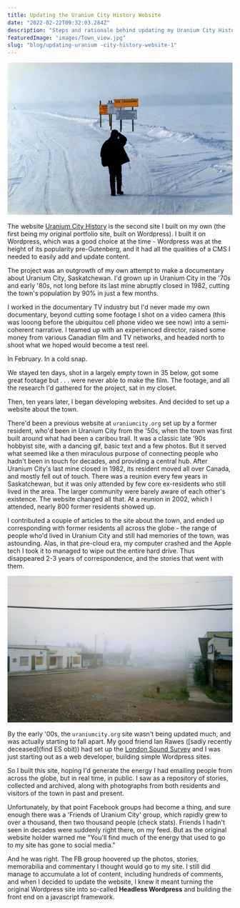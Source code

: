 ```yaml
---
title: Updating the Uranium City History Website
date: "2022-02-22T09:32:03.284Z"
description: "Steps and rationale behind updating my Uranium City History website"
featuredImage: "images/Town_view.jpg"
slug: "blog/updating-uranium -city-history-website-1"
---
```


<!--
Links: [Link text Here](https://link-url-here.org)

 -->

<!-- ## Updating the Uranium City History website -->

![Ice Road over Beaverlodge Lake](./images/Ice_road.jpg)

The website [Uranium City History]('https://uraniumcity-history.com') is the second site I built on my own (the first being my original portfolio site, built on Wordpress). I built it on Wordpress, which was a good choice at the time - Wordpress was at the height of its popularity pre-Gutenberg, and it had all the qualities of a CMS I needed to easily add and update content.

The project was an outgrowth of my own attempt to make a documentary about Uranium City, Saskatchewan. I'd grown up in Uranium City in the '70s and early '80s, not long before its last mine abruptly closed in 1982, cutting the town's population by 90% in just a few months.

I worked in the documentary TV industry but I'd never made my own documentary, beyond cutting some footage I shot on a video camera (this was looong before the ubiquitou cell phone video we see now) into a semi-coherent narrative. I teamed up with an experienced director, raised some money from various Canadian film and TV networks, and headed north to shoot what we hoped would become a test reel.

In February. In a cold snap.

We stayed ten days, shot in a largely empty town in 35 below, got some great footage but . . . were never able to make the film. The footage, and all the research I'd gathered for the project, sat in my closet.

Then, ten years later, I began developing websites. And decided to set up a website about the town.

There'd been a previous website at `uraniumcity.org` set up by a former resident, who'd been in Uranium City from the '50s, when the town was first built around what had been a caribou trail. It was a classic late '90s hobbyist site, with a dancing gif, basic text and a few photos. But it served what seemed like a then miraculous purpose of connecting people who hadn't been in touch for decades, and providing a central hub. After Uranium City's last mine closed in 1982, its resident moved all over Canada, and mostly fell out of touch. There was a reunion every few years in Saskatchewan, but it was only attended by few core ex-residents who still lived in the area. The larger community were barely aware of each other's existence. The website changed all that. At a reunion in 2002, which I attended, nearly 800 former residents showed up.

I contributed a couple of articles to the site about the town, and ended up corresponding with former residents all across the globe - the range of people who'd lived in Uranium City and still had memories of the town, was astounding. Alas, in that pre-cloud era, my computer crashed and the Apple tech I took it to managed to wipe out the entire hard drive. Thus disappeared 2-3 years of correspondence, and the stories that went with them.

![Uranium City Main Street in the fog](./images/Main_street_in_fog.jpg)

By the early '00s, the `uraniumcity.org` site wasn't being updated much, and was actually starting to fall apart. My good friend Ian Rawes ([sadly recently deceased](find ES obit)) had set up the [London Sound Survey](https://londonsoundsurvey.org) and I was just starting out as a web developer, building simple Wordpress sites.

So I built this site, hoping I'd generate the energy I had emailing people from across the globe, but in real time, in public. I saw as a repository of stories, collected and archived, along with photographs from both residents and visitors of the town in past and present.

Unfortunately, by that point Facebook groups had become a thing, and sure enough there was a 'Friends of Uranium City' group, which rapidly grew to over a thousand, then two thousand people (check stats). Friends I hadn't seen in decades were suddenly right there, on my feed. But as the original website holder warned me "You'll find much of the energy that used to go to my site has gone to social media."

And he was right. The FB group hoovered up the photos, stories, memorabilia and commentary I thought would go to my site. I still did manage to accumulate a lot of content, including hundreds of comments, and when I decided to update the website, I knew it meant turning the original Wordpress site into so-called **Headless Wordpress** and building the front end on a javascript framework.

